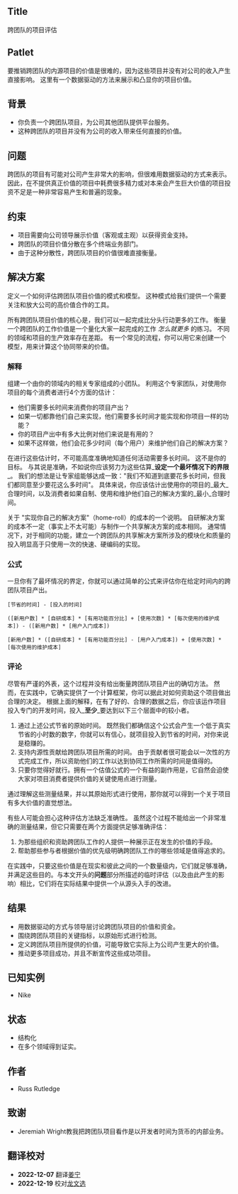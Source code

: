 ## Title

跨团队的项目评估

## Patlet

要推销跨团队的内源项目的价值是很难的，因为这些项目并没有对公司的收入产生直接影响。
这里有一个数据驱动的方法来展示和凸显你的项目价值。

## 背景

* 你负责一个跨团队项目，为公司其他团队提供平台服务。
* 这种跨团队的项目并没有为公司的收入带来任何直接的价值。

## 问题

跨团队的项目有可能对公司产生非常大的影响，但很难用数据驱动的方式来表示。
因此，在不提供真正价值的项目中耗费很多精力或对本来会产生巨大价值的项目投资不足是一种非常容易产生和普遍的现象。

## 约束

* 项目需要向公司领导展示价值（客观或主观）以获得资金支持。
* 跨团队的项目价值分散在多个终端业务部门。
* 由于这种分散性，跨团队项目的价值很难直接衡量。

## 解决方案

定义一个如何评估跨团队项目价值的模式和模型。
这种模式给我们提供一个需要关注和放大公司的高价值合作的工具。

所有跨团队项目价值的核心是，我们可以一起完成比分头行动更多的工作。
衡量一个跨团队的工作价值是一个量化大家一起完成的工作 _怎么就更多_ 的练习。
不同的领域和项目的生产效率存在差距。
有一个常见的流程，你可以用它来创建一个模型，用来计算这个协同带来的价值。

### 解释

组建一个由你的领域内的相关专家组成的小团队。
利用这个专家团队，对使用你项目的每个消费者进行4个方面的估计：

* 他们需要多长时间来消费你的项目产出？
* 如果一切都靠他们自己来实现，他们需要多长时间才能实现和你项目一样的功能？
* 你的项目产出中有多大比例对他们来说是有用的？
* 如果不这样做，他们会花多少时间（每个用户）来维护他们自己的解决方案？

在进行这些估计时，不可能高度准确地知道任何活动需要多长时间。 这不是你的目标。
与其说是准确，不如说你应该努力为这些估算_**设定一个最坏情况下的界限**_。
我们的想法是让专家组能够达成一致："我们不知道到底要花多长时间，但我们都同意至少要花这么多时间"。
具体来说，你应该估计出使用你的项目的_最大_合理时间，以及消费者如果自制、使用和维护他们自己的解决方案的_最小_合理时间。

关于 "实现你自己的解决方案"（home-roll）的成本的一个说明。 自研解决方案的成本不一定（事实上不太可能）与制作一个共享解决方案的成本相同。
通常情况下，对于相同的功能，建立一个跨团队的共享解决方案所涉及的模块化和质量的投入明显高于只使用一次的快速、硬编码的实现。

### 公式

一旦你有了最坏情况的界定，你就可以通过简单的公式来评估你在给定时间内的跨团队项目产出。

```
[节省的时间] - [投入的时间] 

([新用户数] * [自研成本] * [有用功能百分比] + [使用次数] * [每次使用的维护成本]) - ([新用户数] * [用户入门成本])

[新用户数] * ([自研成本] * [有用功能百分比] - [用户入门成本]) + [使用次数] * [每次使用的维护成本] 
```

### 评论

尽管有严谨的外表，这个过程并没有给出衡量跨团队项目产出的确切方法。
然而，在实践中，它确实提供了一个计算框架，你可以据此对如何资助这个项目做出合理的决定。
根据上面的解释，在有了好的、合理的数据之后，你应该运作项目投入专门的开发时间，投入_**至少**_要达到以下三个层面中的较小者。

1. 通过上述公式节省的原始时间。 既然我们都确信这个公式会产生一个低于真实节省的小时数的数字，你就可以有信心，就项目投入到节省的时间，对你来说是稳赚的。
1. 支持内源性贡献给跨团队项目所需的时间。 由于贡献者很可能会以一次性的方式完成工作，所以资助他们的工作以达到协同工作所需的时间是值得的。
1. 只要你觉得好就行。拥有一个估值公式的一个有益的副作用是，它自然会迫使大家对项目消费者提供价值的关键使用点进行测量。

通过理解这些测量结果，并以其原始形式进行使用，那你就可以得到一个关于项目有多大价值的直觉想法。

有些人可能会担心这种评估方法缺乏准确性。 虽然这个过程不能给出一个非常准确的测量结果，但它只需要在两个方面提供足够准确评估：

1. 为那些组织和资助跨团队工作的人提供一种展示正在发生的价值的手段。
1. 帮助那些参与者根据价值的优先级明确跨团队工作的哪些领域是值得追求的。

在实践中，只要这些价值是在现实和彼此之间的一个数量级内，它们就足够准确，并满足这些目的。与本文开头的**问题**部分所描述的临时评估（以及由此产生的影响）相比，它们将在实际结果中提供一个从源头入手的改进。

## 结果

* 用数据驱动的方式与领导层讨论跨团队项目的价值和资金。
* 围绕跨团队项目的关键指标，以原始形式进行检测。
* 定义跨团队项目所提供的价值，可能导致它实际上为公司产生更大的价值。
* 推动更多项目成功，并且不断宣传这些成功项目。

## 已知实例

* Nike

## 状态

* 结构化
* 在多个领域得到证实。

## 作者

* Russ Rutledge

## 致谢

* Jeremiah Wright教我把跨团队项目看作是以开发者时间为货币的内部业务。

## 翻译校对

* **2022-12-07** 翻译[姜宁](https://github.com/willemjiang)
* **2022-12-19** 校对[龙文选](https://github.com/hncslwx)

